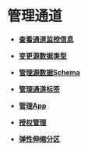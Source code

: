 # 管理通道<a name="dgc_01_0203"></a>

-   **[查看通道监控信息](查看通道监控信息.md)**  

-   **[变更源数据类型](变更源数据类型.md)**  

-   **[管理源数据Schema](管理源数据Schema.md)**  

-   **[管理通道标签](管理通道标签.md)**  

-   **[管理App](管理App.md)**  

-   **[授权管理](授权管理.md)**  

-   **[弹性伸缩分区](弹性伸缩分区.md)**  


